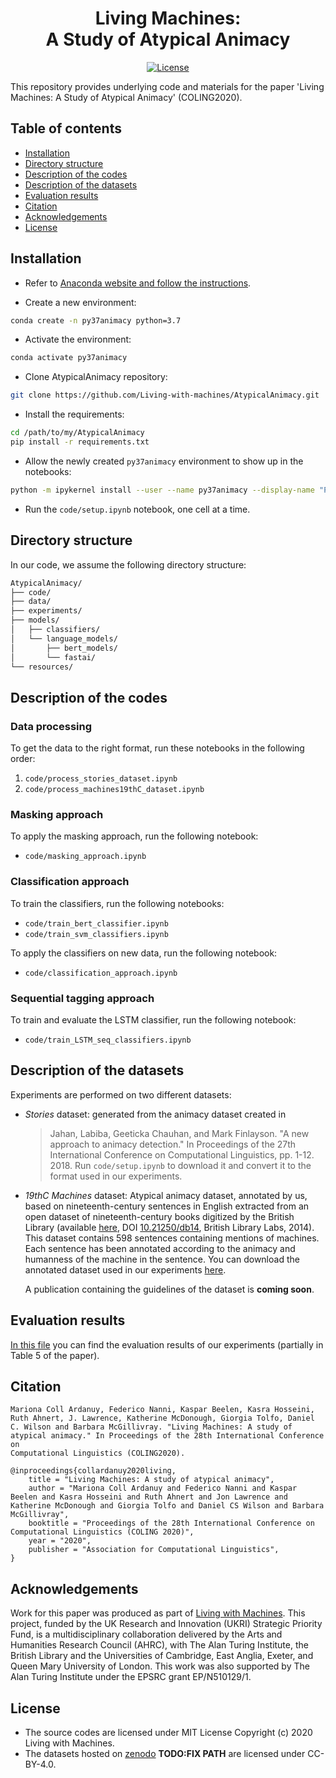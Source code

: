 <div align="center">
    <h1>Living Machines:<br>
      A Study of Atypical Animacy</h1>
</div>
 
<p align="center">
    <a href="https://github.com/Living-with-machines/DeezyMatch/blob/master/LICENSE">
        <img alt="License" src="https://img.shields.io/badge/License-MIT-yellow.svg">
    </a>
    <br/>
</p>

This repository provides underlying code and materials for the paper 'Living Machines: A Study of Atypical Animacy' (COLING2020).

## Table of contents

* [Installation](https://github.com/Living-with-machines/AtypicalAnimacy/tree/master#installation)
* [Directory structure](https://github.com/Living-with-machines/AtypicalAnimacy/tree/master#directory-structure)
* [Description of the codes](https://github.com/Living-with-machines/AtypicalAnimacy/tree/master#description-of-the-codes)
* [Description of the datasets](https://github.com/Living-with-machines/AtypicalAnimacy/tree/master#description-of-the-datasets)
* [Evaluation results](https://github.com/Living-with-machines/AtypicalAnimacy/tree/master#evaluation-results)
* [Citation](https://github.com/Living-with-machines/AtypicalAnimacy/tree/master#citation)
* [Acknowledgements](https://github.com/Living-with-machines/AtypicalAnimacy/tree/master#acknowledgements)
* [License](https://github.com/Living-with-machines/AtypicalAnimacy/tree/master#license)

## Installation

* Refer to [Anaconda website and follow the instructions](https://docs.anaconda.com/anaconda/install/).

* Create a new environment:

```bash
conda create -n py37animacy python=3.7
```

* Activate the environment:

```bash
conda activate py37animacy
```

* Clone AtypicalAnimacy repository:

```bash
git clone https://github.com/Living-with-machines/AtypicalAnimacy.git
```

* Install the requirements:

```bash
cd /path/to/my/AtypicalAnimacy
pip install -r requirements.txt
```

* Allow the newly created `py37animacy` environment to show up in the notebooks:

```bash
python -m ipykernel install --user --name py37animacy --display-name "Python (py37animacy)"
```

* Run the `code/setup.ipynb` notebook, one cell at a time.


## Directory structure

In our code, we assume the following directory structure:

```bash
AtypicalAnimacy/
├── code/
├── data/
├── experiments/
├── models/
│   ├── classifiers/
│   └── language_models/
│       ├── bert_models/
│       └── fastai/
└── resources/
```

## Description of the codes

### Data processing
To get the data to the right format, run these notebooks in the following order:
1. `code/process_stories_dataset.ipynb`
2. `code/process_machines19thC_dataset.ipynb`

### Masking approach

To apply the masking approach, run the following notebook:
* `code/masking_approach.ipynb`

### Classification approach

To train the classifiers, run the following notebooks:
* `code/train_bert_classifier.ipynb`
* `code/train_svm_classifiers.ipynb`

To apply the classifiers on new data, run the following notebook:
* `code/classification_approach.ipynb`

### Sequential tagging approach
To train and evaluate the LSTM classifier, run the following notebook:
* `code/train_LSTM_seq_classifiers.ipynb`

## Description of the datasets

Experiments are performed on two different datasets:
* _Stories_ dataset: generated from the animacy dataset created in 
  > Jahan, Labiba, Geeticka Chauhan, and Mark Finlayson. "A new approach to animacy detection." In Proceedings of the 27th International Conference on Computational Linguistics, pp. 1-12. 2018.
  Run `code/setup.ipynb` to download it and convert it to the format used in our experiments.
* _19thC Machines_ dataset: Atypical animacy dataset, annotated by us, based on nineteenth-century sentences in English extracted from an open dataset of nineteenth-century books digitized by the British Library (available [here](https://data.bl.uk/digbks/db14.html), DOI [10.21250/db14](https://doi.org/10.21250/db14), British Library Labs, 2014). This dataset contains 598 sentences containing mentions of machines. Each sentence has been annotated according to the animacy and humanness of the machine in the sentence. You can download the annotated dataset used in our experiments [here](https://bl.iro.bl.uk/work/ns/323177af-6081-4e93-8aaf-7932ca4a390a).

  A publication containing the guidelines of the dataset is **coming soon**.

## Evaluation results

[In this file](https://github.com/Living-with-machines/AtypicalAnimacy/blob/develop/evaluation.md) you can find the evaluation results of our experiments (partially in Table 5 of the paper).

## Citation

```
Mariona Coll Ardanuy, Federico Nanni, Kaspar Beelen, Kasra Hosseini, Ruth Ahnert, J. Lawrence, Katherine McDonough, Giorgia Tolfo, Daniel C. Wilson and Barbara McGillivray. "Living Machines: A study of atypical animacy." In Proceedings of the 28th International Conference on
Computational Linguistics (COLING2020).
```

```
@inproceedings{collardanuy2020living,
    title = "Living Machines: A study of atypical animacy",
    author = "Mariona Coll Ardanuy and Federico Nanni and Kaspar Beelen and Kasra Hosseini and Ruth Ahnert and Jon Lawrence and Katherine McDonough and Giorgia Tolfo and Daniel CS Wilson and Barbara McGillivray",
    booktitle = "Proceedings of the 28th International Conference on Computational Linguistics (COLING 2020)",
    year = "2020",
    publisher = "Association for Computational Linguistics",
}
```

## Acknowledgements

Work for this paper was produced as part of [Living with Machines](http://livingwithmachines.ac.uk/). This project, funded by the UK Research and Innovation (UKRI) Strategic Priority Fund, is a multidisciplinary collaboration delivered by the Arts and Humanities Research Council (AHRC), with The Alan Turing Institute, the British Library and the Universities of Cambridge, East Anglia, Exeter, and Queen Mary University of London. This work was also supported by The Alan Turing Institute under the EPSRC grant EP/N510129/1.

## License

- The source codes are licensed under MIT License Copyright (c) 2020 Living with Machines.
- The datasets hosted on [zenodo](xxxxxx) **TODO:FIX PATH** are licensed under CC-BY-4.0.

